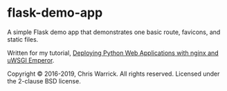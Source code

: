 # flask-demo-app
A simple Flask demo app that demonstrates one basic route, favicons, and static files.

Written for my tutorial, [Deploying Python Web Applications with nginx and uWSGI Emperor][tut].

Copyright © 2016-2019, Chris Warrick.  All rights reserved.
Licensed under the 2-clause BSD license.

[tut]: https://go.chriswarrick.com/pyweb
